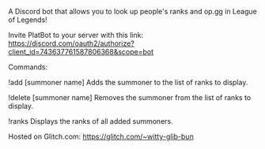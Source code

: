 A Discord bot that allows you to look up people's ranks and op.gg in League of Legends!

Invite PlatBot to your server with this link: https://discord.com/oauth2/authorize?client_id=743637761587806368&scope=bot


Commands:

!add [summoner name]
Adds the summoner to the list of ranks to display.

!delete [summoner name]
Removes the summoner from the list of ranks to display.

!ranks
Displays the ranks of all added summoners.

Hosted on Glitch.com: https://glitch.com/~witty-glib-bun


